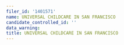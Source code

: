```yaml
---
filer_id: '1401571'
name: UNIVERSAL CHILDCARE IN SAN FRANCISCO
candidate_controlled_id: ''
data_warning: 
title: UNIVERSAL CHILDCARE IN SAN FRANCISCO
---
```

